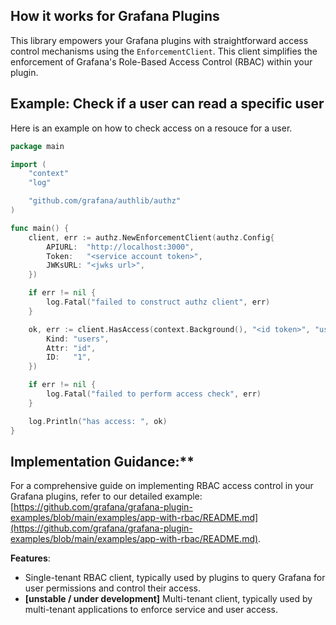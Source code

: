 ## How it works for Grafana Plugins

This library empowers your Grafana plugins with straightforward access control mechanisms using the `EnforcementClient`. This client simplifies the enforcement of Grafana's Role-Based Access Control (RBAC) within your plugin.

## Example: Check if a user can read a specific user

Here is an example on how to check access on a resouce for a user.

```go
package main

import (
	"context"
	"log"

	"github.com/grafana/authlib/authz"
)

func main() {
	client, err := authz.NewEnforcementClient(authz.Config{
		APIURL:  "http://localhost:3000",
		Token:   "<service account token>",
		JWKsURL: "<jwks url>",
	})

	if err != nil {
		log.Fatal("failed to construct authz client", err)
	}

	ok, err := client.HasAccess(context.Background(), "<id token>", "users:read", authz.Resource{
		Kind: "users",
		Attr: "id",
		ID:   "1",
	})

	if err != nil {
		log.Fatal("failed to perform access check", err)
	}

	log.Println("has access: ", ok)
}
```

## Implementation Guidance:**

For a comprehensive guide on implementing RBAC access control in your Grafana plugins, refer to our detailed example: [https://github.com/grafana/grafana-plugin-examples/blob/main/examples/app-with-rbac/README.md](https://github.com/grafana/grafana-plugin-examples/blob/main/examples/app-with-rbac/README.md).

**Features**:

- Single-tenant RBAC client, typically used by plugins to query Grafana for user permissions and control their access.
- **[unstable / under development]** Multi-tenant client, typically used by multi-tenant applications to enforce service and user access.

